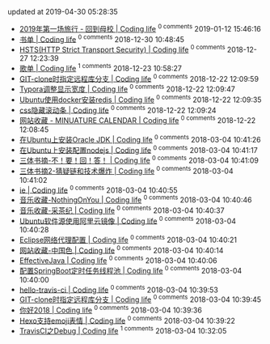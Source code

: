 updated at 2019-04-30 05:28:35
- [2019年第一场旅行 - 回到母校 | Coding life](https://github.com/jwenjian/jwenjian.github.io/issues/26)  <sup>0 comments</sup>   2019-01-12 15:46:16 
- [书单 | Coding life](https://github.com/jwenjian/jwenjian.github.io/issues/25)  <sup>0 comments</sup>   2018-12-30 10:48:45 
- [HSTS(HTTP Strict Transport Security) | Coding life](https://github.com/jwenjian/jwenjian.github.io/issues/24)  <sup>0 comments</sup>   2018-12-27 12:23:39 
- [歌单 | Coding life](https://github.com/jwenjian/jwenjian.github.io/issues/23)  <sup>1 comments</sup>   2018-12-23 10:58:27 
- [GIT-clone时指定远程库分支 | Coding life](https://github.com/jwenjian/jwenjian.github.io/issues/22)  <sup>0 comments</sup>   2018-12-22 12:09:59 
- [Typora调整显示宽度 | Coding life](https://github.com/jwenjian/jwenjian.github.io/issues/21)  <sup>0 comments</sup>   2018-12-22 12:09:47 
- [Ubuntu使用docker安装redis | Coding life](https://github.com/jwenjian/jwenjian.github.io/issues/20)  <sup>0 comments</sup>   2018-12-22 12:09:35 
- [css隐藏滚动条 | Coding life](https://github.com/jwenjian/jwenjian.github.io/issues/19)  <sup>0 comments</sup>   2018-12-22 12:09:24 
- [网站收藏 - MINUATURE CALENDAR | Coding life](https://github.com/jwenjian/jwenjian.github.io/issues/18)  <sup>0 comments</sup>   2018-12-22 12:08:45 
- [在Ubuntu上安装Oracle JDK | Coding life](https://github.com/jwenjian/jwenjian.github.io/issues/17)  <sup>0 comments</sup>   2018-03-04 10:41:26 
- [在Ubuntu上安装配置nodejs | Coding life](https://github.com/jwenjian/jwenjian.github.io/issues/16)  <sup>0 comments</sup>   2018-03-04 10:41:17 
- [三体书摘-不！要！回！答！ | Coding life](https://github.com/jwenjian/jwenjian.github.io/issues/15)  <sup>0 comments</sup>   2018-03-04 10:41:09 
- [三体书摘2-猜疑链和技术爆炸 | Coding life](https://github.com/jwenjian/jwenjian.github.io/issues/14)  <sup>0 comments</sup>   2018-03-04 10:41:02 
- [ie | Coding life](https://github.com/jwenjian/jwenjian.github.io/issues/13)  <sup>0 comments</sup>   2018-03-04 10:40:55 
- [音乐收藏-NothingOnYou | Coding life](https://github.com/jwenjian/jwenjian.github.io/issues/12)  <sup>0 comments</sup>   2018-03-04 10:40:46 
- [音乐收藏-采茶纪 | Coding life](https://github.com/jwenjian/jwenjian.github.io/issues/11)  <sup>0 comments</sup>   2018-03-04 10:40:37 
- [Ubuntu软件源使用阿里云镜像 | Coding life](https://github.com/jwenjian/jwenjian.github.io/issues/10)  <sup>0 comments</sup>   2018-03-04 10:40:28 
- [Eclipse网络代理配置 | Coding life](https://github.com/jwenjian/jwenjian.github.io/issues/9)  <sup>0 comments</sup>   2018-03-04 10:40:21 
- [网站收藏-中国色 | Coding life](https://github.com/jwenjian/jwenjian.github.io/issues/8)  <sup>0 comments</sup>   2018-03-04 10:40:14 
- [EffectiveJava | Coding life](https://github.com/jwenjian/jwenjian.github.io/issues/7)  <sup>0 comments</sup>   2018-03-04 10:40:06 
- [配置SpringBoot定时任务线程池 | Coding life](https://github.com/jwenjian/jwenjian.github.io/issues/6)  <sup>0 comments</sup>   2018-03-04 10:40:00 
- [hello-travis-ci | Coding life](https://github.com/jwenjian/jwenjian.github.io/issues/5)  <sup>0 comments</sup>   2018-03-04 10:39:53 
- [GIT-clone时指定远程库分支 | Coding life](https://github.com/jwenjian/jwenjian.github.io/issues/4)  <sup>0 comments</sup>   2018-03-04 10:39:45 
- [你好2018 | Coding life](https://github.com/jwenjian/jwenjian.github.io/issues/3)  <sup>0 comments</sup>   2018-03-04 10:39:36 
- [Hexo支持emoji表情 | Coding life](https://github.com/jwenjian/jwenjian.github.io/issues/2)  <sup>0 comments</sup>   2018-03-04 10:39:22 
- [TravisCI之Debug | Coding life](https://github.com/jwenjian/jwenjian.github.io/issues/1)  <sup>1 comments</sup>   2018-03-04 10:32:05 
